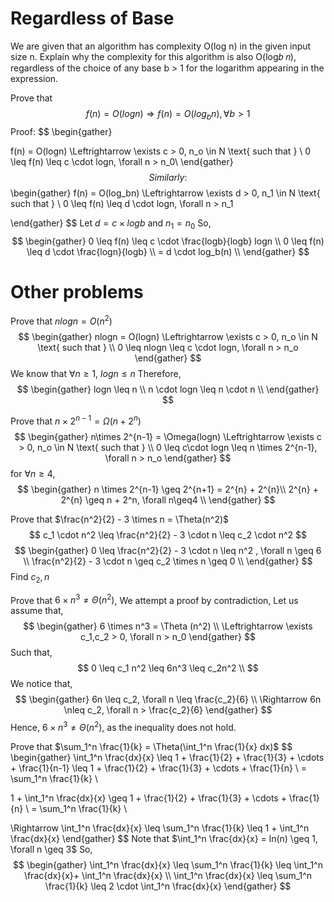 # Regardless of Base
We are given that an algorithm has complexity O(log n) in the given input size n. Explain why the complexity for this algorithm is also O(log𝑏 𝑛), regardless of the choice of any base b > 1 for the logarithm appearing in the expression.

Prove that 
$$
f(n) = O(logn) \Rightarrow f(n) = O(log_bn), \forall b > 1
$$
Proof:
$$
\begin{gather}

f(n) = O(logn) \Leftrightarrow \exists c > 0, n_o \in N \text{ such that } \\
0 \leq f(n) \leq c \cdot logn, \forall n > n_0\\
\end{gather}
$$
Similarly:
$$
\begin{gather}
f(n) = O(log_bn) \Leftrightarrow \exists d > 0, n_1 \in N \text{ such that } \\
0 \leq f(n) \leq d \cdot logn, \forall n > n_1

\end{gather}
$$
Let $d = c \times logb$ and $n_1 = n_0$
So,
$$
\begin{gather}
0 \leq f(n) \leq c \cdot \frac{logb}{logb} logn \\
0 \leq f(n) \leq d \cdot \frac{logn}{logb} \\
= d \cdot log_b(n) \\
\end{gather}
$$
# Other problems
Prove that $nlogn = O(n^2)$
$$
\begin{gather}
nlogn = O(logn) \Leftrightarrow \exists c > 0, n_o \in N \text{ such that } \\
0 \leq nlogn \leq c \cdot logn, \forall n > n_o
\end{gather}
$$
We know that $\forall n \geq 1$, $logn \leq n$
Therefore,
$$
\begin{gather}
logn \leq n \\
n \cdot logn \leq n \cdot n \\
\end{gather}
$$

Prove that $n \times 2^{n-1} = \Omega(n+2^n)$
$$
\begin{gather}
n\times 2^{n-1} = \Omega(logn) \Leftrightarrow \exists c > 0, n_o \in N \text{ such that } \\
0 \leq c\cdot logn \leq n \times 2^{n-1}, \forall n > n_o
\end{gather}
$$
for $\forall n \geq 4$,
$$
\begin{gather}
n \times 2^{n-1} \geq 2^{n+1} = 2^{n} + 2^{n}\\
2^{n} + 2^{n} \geq n + 2^n, \forall n\geq4 \\
\end{gather}
$$

Prove that $\frac{n^2}{2} - 3 \times n = \Theta(n^2)$
$$
c_1 \cdot n^2 \leq \frac{n^2}{2} - 3 \cdot n \leq c_2 \cdot n^2
$$
$$
\begin{gather}
0 \leq \frac{n^2}{2} - 3 \cdot n \leq n^2 , \forall n \geq 6 \\
\frac{n^2}{2} - 3 \cdot n \geq c_2 \times n \geq 0 \\
\end{gather}
$$
Find $c_2, n$

Prove that $6 \times n^3 \neq \Theta (n^2)$,
We attempt a proof by contradiction,
Let us assume that,
$$
\begin{gather}
6 \times n^3 = \Theta (n^2) \\
\Leftrightarrow \exists c_1,c_2 > 0, \forall n > n_0
\end{gather}
$$
Such that,
$$
0 \leq c_1 n^2 \leq 6n^3 \leq c_2n^2 \\
$$
We notice that,
$$
\begin{gather}
6n \leq c_2, \forall n \leq \frac{c_2}{6} \\
\Rightarrow 6n \nleq c_2, \forall n > \frac{c_2}{6}
\end{gather}
$$
Hence, $6 \times n^3 \neq \Theta (n^2)$, as the inequality does not hold.

Prove that $\sum_1^n \frac{1}{k} = \Theta(\int_1^n \frac{1}{x} dx)$
$$
\begin{gather}
\int_1^n \frac{dx}{x} \leq 1 + \frac{1}{2} + \frac{1}{3} + \cdots + \frac{1}{n-1} \leq 1 + \frac{1}{2} + \frac{1}{3} + \cdots + \frac{1}{n} \\
= \sum_1^n \frac{1}{k} \\

1 + \int_1^n \frac{dx}{x} \geq 1 + \frac{1}{2} + \frac{1}{3} + \cdots + \frac{1}{n} \\
= \sum_1^n \frac{1}{k} \\

\Rightarrow \int_1^n \frac{dx}{x} \leq \sum_1^n \frac{1}{k} \leq 1 + \int_1^n \frac{dx}{x}
\end{gather}
$$
Note that $\int_1^n \frac{dx}{x} = ln(n) \geq 1, \forall n \geq 3$
So,
$$
\begin{gather}
\int_1^n \frac{dx}{x} \leq \sum_1^n \frac{1}{k} \leq  \int_1^n \frac{dx}{x}+ \int_1^n \frac{dx}{x} \\
\int_1^n \frac{dx}{x} \leq \sum_1^n \frac{1}{k} \leq  2 \cdot \int_1^n \frac{dx}{x}
\end{gather}
$$
